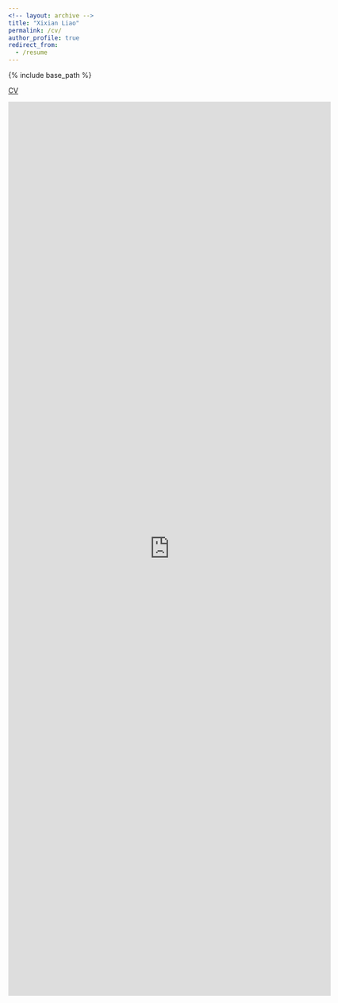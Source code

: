 ```yaml
---
<!-- layout: archive -->
title: "Xixian Liao"
permalink: /cv/
author_profile: true
redirect_from:
  - /resume
---
```


{% include base_path %}

[CV](http://xixianliao.github.io/images/CV.pdf)

<embed src="http://xixianliao.github.io/images/CV.pdf" width="650" height="1800" type='application/pdf'> 
